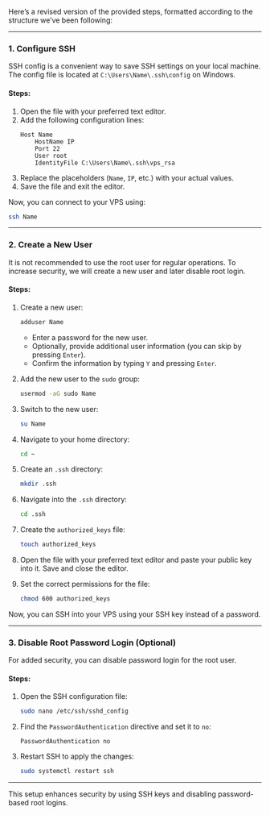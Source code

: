 Here’s a revised version of the provided steps, formatted according to the structure we’ve been following:

---

### 1. **Configure SSH**

SSH config is a convenient way to save SSH settings on your local machine. The config file is located at `C:\Users\Name\.ssh\config` on Windows.

#### Steps:

1. Open the file with your preferred text editor.
2. Add the following configuration lines:
   ```text
   Host Name
       HostName IP
       Port 22
       User root
       IdentityFile C:\Users\Name\.ssh\vps_rsa
   ```
3. Replace the placeholders (`Name`, `IP`, etc.) with your actual values.
4. Save the file and exit the editor.

Now, you can connect to your VPS using:
```bash
ssh Name
```

---

### 2. **Create a New User**

It is not recommended to use the root user for regular operations. To increase security, we will create a new user and later disable root login.

#### Steps:

1. Create a new user:
   ```bash
   adduser Name
   ```
   - Enter a password for the new user.
   - Optionally, provide additional user information (you can skip by pressing `Enter`).
   - Confirm the information by typing `Y` and pressing `Enter`.

2. Add the new user to the `sudo` group:
   ```bash
   usermod -aG sudo Name
   ```

3. Switch to the new user:
   ```bash
   su Name
   ```

4. Navigate to your home directory:
   ```bash
   cd ~
   ```

5. Create an `.ssh` directory:
   ```bash
   mkdir .ssh
   ```

6. Navigate into the `.ssh` directory:
   ```bash
   cd .ssh
   ```

7. Create the `authorized_keys` file:
   ```bash
   touch authorized_keys
   ```

8. Open the file with your preferred text editor and paste your public key into it. Save and close the editor.

9. Set the correct permissions for the file:
   ```bash
   chmod 600 authorized_keys
   ```

Now, you can SSH into your VPS using your SSH key instead of a password.

---

### 3. **Disable Root Password Login (Optional)**

For added security, you can disable password login for the root user.

#### Steps:

1. Open the SSH configuration file:
   ```bash
   sudo nano /etc/ssh/sshd_config
   ```

2. Find the `PasswordAuthentication` directive and set it to `no`:
   ```text
   PasswordAuthentication no
   ```

3. Restart SSH to apply the changes:
   ```bash
   sudo systemctl restart ssh
   ```

---

This setup enhances security by using SSH keys and disabling password-based root logins.